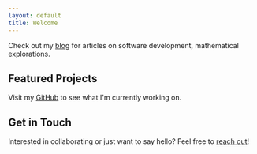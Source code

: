 ```yaml
---
layout: default
title: Welcome
---
```


Check out my [blog](/blog/) for articles on software development, mathematical explorations.

## Featured Projects

Visit my [GitHub](https://github.com/evbxll) to see what I'm currently working on.

## Get in Touch

Interested in collaborating or just want to say hello? Feel free to [reach out](/about/)!